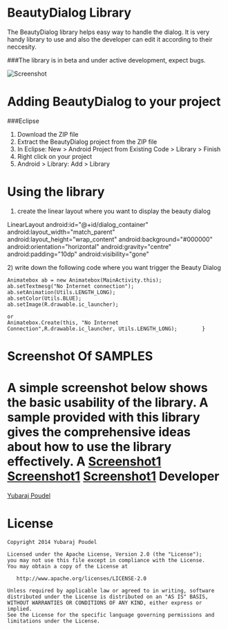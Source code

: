 BeautyDialog Library
=================

The BeautyDialog library helps easy way to handle the dialog. It is very handy library to use and also the developer can edit it according to their neccesity.


###The library is in beta and under active development, expect bugs. <br>

![Screenshot](http://www.yubrajpoudel.com.np/Beautyphoto/Screenshot_2014-10-22-22-42-02.png)


Adding BeautyDialog to your project
================
###Eclipse
1) Download the ZIP file <br>
2) Extract the BeautyDialog project from the ZIP file <br>
3) In Eclipse: New > Android Project from Existing Code > Library > Finish <br>
4) Right click on your project <br>
5) Android > Library: Add > Library <br>



Using the library
================
1) create the linear layout where you want to display the beauty dialog	
	<p>
  LinearLayout
        android:id="@+id/dialog_container"
	 android:layout_width="match_parent"
	android:layout_height="wrap_content"
	android:background="#000000"
        android:orientation="horizontal"
	android:gravity="centre"
	android:padding="10dp"
	android:visibility="gone" </p>
2) write down the following code where you want trigger the Beauty Dialog

	Animatebox ab = new Animatebox(MainActivity.this);
	ab.setTextmesg("No Internet connection");
	ab.setAnimation(Utils.LENGTH_LONG);
	ab.setColor(Utils.BLUE);
	ab.setImage(R.drawable.ic_launcher);

	or
	Animatebox.Create(this, "No Internet Connection",R.drawable.ic_launcher, Utils.LENGTH_LONG);		}



Screenshot Of SAMPLES
================
A simple screenshot below shows the basic usability of the library. A sample provided with this library gives the comprehensive ideas about 
how to use the library effectively.
 A [Screenshot1](http://www.yubrajpoudel.com.np/Beautyphoto/Screenshot_2014-10-22-22-42-02.png)
 [Screenshot1](http://www.yubrajpoudel.com.np/Beautyphoto/Screenshot_2014-10-22-22-42-14.png)
[Screenshot1](http://www.yubrajpoudel.com.np/Beautyphoto/Screenshot_2014-10-22-22-42-19.png)
 Developer
=========
[Yubaraj Poudel](https://www.facebook.com/yubaraj.poudel.1)


License
=======

    Copyright 2014 Yubaraj Poudel

    Licensed under the Apache License, Version 2.0 (the "License");
    you may not use this file except in compliance with the License.
    You may obtain a copy of the License at

       http://www.apache.org/licenses/LICENSE-2.0

    Unless required by applicable law or agreed to in writing, software
    distributed under the License is distributed on an "AS IS" BASIS,
    WITHOUT WARRANTIES OR CONDITIONS OF ANY KIND, either express or implied.
    See the License for the specific language governing permissions and
    limitations under the License.
